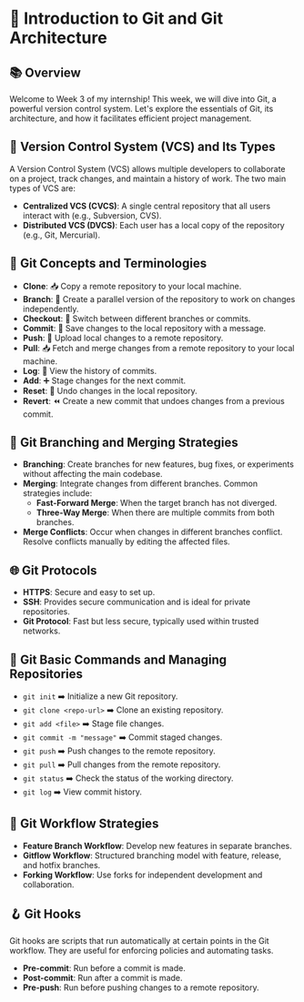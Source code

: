 # 🚀 Introduction to Git and Git Architecture

## 📚 Overview

Welcome to Week 3 of my internship! This week, we will dive into Git, a powerful version control system. Let's explore the essentials of Git, its architecture, and how it facilitates efficient project management.

## 🔄 Version Control System (VCS) and Its Types

A Version Control System (VCS) allows multiple developers to collaborate on a project, track changes, and maintain a history of work. The two main types of VCS are:

- **Centralized VCS (CVCS)**: A single central repository that all users interact with (e.g., Subversion, CVS).
- **Distributed VCS (DVCS)**: Each user has a local copy of the repository (e.g., Git, Mercurial).

## 🧠 Git Concepts and Terminologies

- **Clone**: 📥 Copy a remote repository to your local machine.
- **Branch**: 🌿 Create a parallel version of the repository to work on changes independently.
- **Checkout**: 🚀 Switch between different branches or commits.
- **Commit**: 💾 Save changes to the local repository with a message.
- **Push**: 🚀 Upload local changes to a remote repository.
- **Pull**: 📥 Fetch and merge changes from a remote repository to your local machine.
- **Log**: 📝 View the history of commits.
- **Add**: ➕ Stage changes for the next commit.
- **Reset**: 🔄 Undo changes in the local repository.
- **Revert**: ⏪ Create a new commit that undoes changes from a previous commit.

## 🌲 Git Branching and Merging Strategies

- **Branching**: Create branches for new features, bug fixes, or experiments without affecting the main codebase.
- **Merging**: Integrate changes from different branches. Common strategies include:
  - **Fast-Forward Merge**: When the target branch has not diverged.
  - **Three-Way Merge**: When there are multiple commits from both branches.
- **Merge Conflicts**: Occur when changes in different branches conflict. Resolve conflicts manually by editing the affected files.

## 🌐 Git Protocols

- **HTTPS**: Secure and easy to set up.
- **SSH**: Provides secure communication and is ideal for private repositories.
- **Git Protocol**: Fast but less secure, typically used within trusted networks.

## 📂 Git Basic Commands and Managing Repositories

- `git init` ➡️ Initialize a new Git repository.
- `git clone <repo-url>` ➡️ Clone an existing repository.
- `git add <file>` ➡️ Stage file changes.
- `git commit -m "message"` ➡️ Commit staged changes.
- `git push` ➡️ Push changes to the remote repository.
- `git pull` ➡️ Pull changes from the remote repository.
- `git status` ➡️ Check the status of the working directory.
- `git log` ➡️ View commit history.

## 🚦 Git Workflow Strategies

- **Feature Branch Workflow**: Develop new features in separate branches.
- **Gitflow Workflow**: Structured branching model with feature, release, and hotfix branches.
- **Forking Workflow**: Use forks for independent development and collaboration.

## 🪝 Git Hooks

Git hooks are scripts that run automatically at certain points in the Git workflow. They are useful for enforcing policies and automating tasks.

- **Pre-commit**: Run before a commit is made.
- **Post-commit**: Run after a commit is made.
- **Pre-push**: Run before pushing changes to a remote repository.

